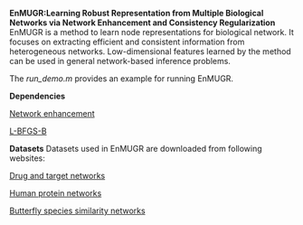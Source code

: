 **EnMUGR:Learning Robust Representation from Multiple Biological Networks via Network Enhancement and Consistency Regularization**
EnMUGR is a method to learn node representations for biological network. It focuses on extracting efficient and consistent information from heterogeneous networks. Low-dimensional features learned by the method can be used in general network-based inference problems.

The _run_demo.m_ provides an example for running EnMUGR.

**Dependencies**

[Network enhancement](http://snap.stanford.edu/ne/)

[L-BFGS-B](https://www.mathworks.com/matlabcentral/fileexchange/35104-lbfgsb--l-bfgs-b--mex-wrapper)

**Datasets**
Datasets used in EnMUGR are downloaded from following websites:

[Drug and target networks](https://github.com/luoyunan/DTINet)

[Human protein networks](http://cb.csail.mit.edu/cb/mashup/)

[Butterfly species similarity networks](http://snap.stanford.edu/ne/)
